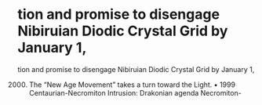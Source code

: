 # tion and promise to disengage Nibiruian Diodic Crystal Grid by January 1,

tion and promise to disengage Nibiruian Diodic Crystal Grid by January 1,


2000. The “New Age Movement” takes a turn toward the Light.
•  1999 Centaurian-Necromiton Intrusion: Drakonian agenda Necromiton-